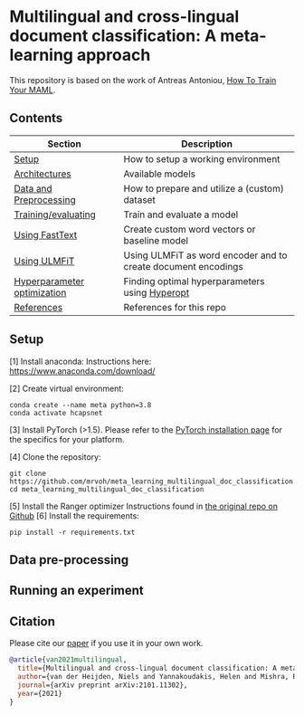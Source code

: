 # Multilingual and cross-lingual document classification: A meta-learning approach
This repository is based on the work of Antreas Antoniou, [How To Train Your MAML](https://github.com/AntreasAntoniou/HowToTrainYourMAMLPytorch).
## Contents
| Section | Description |
|-|-|
| [Setup](#setup) | How to setup a working environment |
| [Architectures](#architectures) | Available models |
| [Data and Preprocessing](#data-and-preprocessing) | How to prepare and utilize a (custom) dataset |
| [Training/evaluating](#training/evaluating) | Train and evaluate a model |
| [Using FastText](#using-fasttext) | Create custom word vectors or baseline model |
| [Using ULMFiT](#using-ulmfit) | Using ULMFiT as word encoder and to create document encodings |
| [Hyperparameter optimization](#hyperparameter-optimization) | Finding optimal hyperparameters using [Hyperopt](https://github.com/hyperopt/hyperopt) |
| [References](#references) | References for this repo | 

## Setup

[1] Install anaconda:
Instructions here: https://www.anaconda.com/download/

[2] Create virtual environment:
```
conda create --name meta python=3.8
conda activate hcapsnet
```
[3]
Install PyTorch (>1.5). Please refer to the [PyTorch installation page](https://pytorch.org/get-started/locally/) for the specifics for your platform.

[4] Clone the repository:
```
git clone https://github.com/mrvoh/meta_learning_multilingual_doc_classification.git
cd meta_learning_multilingual_doc_classification
```
[5] Install the Ranger optimizer
Instructions found in [the original repo on Github](https://github.com/lessw2020/Ranger-Deep-Learning-Optimizer)
[6] Install the requirements:
```
pip install -r requirements.txt
```

## Data pre-processing

## Running an experiment



## Citation

Please cite our [paper](https://arxiv.org/abs/2101.11302) if you use it in your own work.
```bibtex
@article{van2021multilingual,
  title={Multilingual and cross-lingual document classification: A meta-learning approach},
  author={van der Heijden, Niels and Yannakoudakis, Helen and Mishra, Pushkar and Shutova, Ekaterina},
  journal={arXiv preprint arXiv:2101.11302},
  year={2021}
}
```